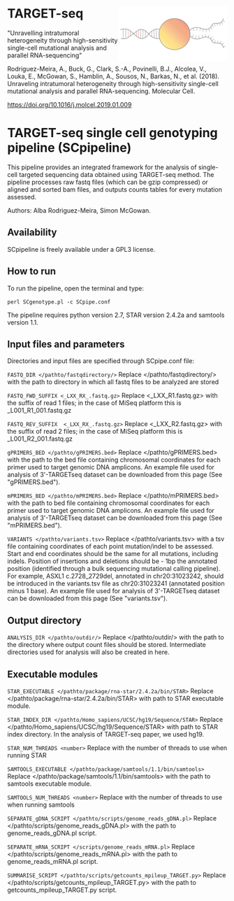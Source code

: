 # TARGET-seq <img align="right" width="250" height="125" src="https://github.com/albarmeira/TARGET-seq/blob/master/target.png">

"Unravelling intratumoral heterogeneity through high-sensitivity single-cell mutational analysis and parallel RNA-sequencing"

Rodriguez-Meira, A., Buck, G., Clark, S.-A., Povinelli, B.J., Alcolea, V., Louka, E., McGowan, S., Hamblin, A., Sousos, N., Barkas, N., et al. (2018). Unraveling intratumoral heterogeneity through high-sensitivity single-cell mutational analysis and parallel RNA-sequencing. Molecular Cell.

https://doi.org/10.1016/j.molcel.2019.01.009

# TARGET-seq single cell genotyping pipeline (SCpipeline)

This pipeline provides an integrated framework for the analysis of single-cell targeted sequencing data obtained using TARGET-seq method. The pipeline processes raw fastq files (which can be gzip compressed) or aligned and sorted bam files, and outputs counts tables for every mutation assessed. 

Authors: Alba Rodriguez-Meira, Simon McGowan.

## Availability

SCpipeline is freely available under a GPL3 license.

## How to run 

To run the pipeline, open the terminal and type:
```
perl SCgenotype.pl -c SCpipe.conf
```

The pipeline requires python version 2.7, STAR version 2.4.2a and samtools version 1.1.

## Input files and parameters

Directories and input files are specified through SCpipe.conf file:

```FASTQ_DIR </pathto/fastqdirectory/>```
Replace </pathto/fastqdirectory/> with the path to directory in which all fastq files to be analyzed are stored

```FASTQ_FWD_SUFFIX <_LXX_RX_.fastq.gz>``` 
Replace <_LXX_R1.fastq.gz> with the suffix of read 1 files; in the case of MiSeq platform this is _L001_R1_001.fastq.gz

```FASTQ_REV_SUFFIX  <_LXX_RX_.fastq.gz>``` 
Replace <_LXX_R2.fastq.gz> with the suffix of read 2 files; in the case of MiSeq platform this is _L001_R2_001.fastq.gz

```gPRIMERS_BED </pathto/gPRIMERS.bed>``` 
Replace </pathto/gPRIMERS.bed> with the path to the bed file containing chromosomal coordinates for each primer used to target genomic DNA amplicons. An example file used for analysis of 3'-TARGETseq dataset can be downloaded from this page (See "gPRIMERS.bed").

```mPRIMERS_BED </pathto/mPRIMERS.bed>``` 
Replace </pathto/mPRIMERS.bed> with the path to bed file containing chromosomal coordinates for each primer used to target genomic DNA amplicons. An example file used for analysis of 3'-TARGETseq dataset can be downloaded from this page (See "mPRIMERS.bed").

```VARIANTS </pathto/variants.tsv>``` 
Replace </pathto/variants.tsv> with a tsv file containing coordinates of each point mutation/indel to be assessed. Start and end coordinates should be the same for all mutations, including indels. Position of insertions and deletions should be - 1bp the annotated position (identified through a bulk sequencing mutational calling pipeline). For example, ASXL1 c.2728_2729del, annotated in chr20:31023242, should be introduced in the variants.tsv file as chr20:31023241 (annotated position minus 1 base). An example file used for analysis of 3'-TARGETseq dataset can be downloaded from this page (See "variants.tsv").

## Output directory 
```ANALYSIS_DIR </pathto/outdir/>``` 
Replace </pathto/outdir/> with the path to the directory where output count files should be stored. Intermediate directories used for analysis will also be created in here.

## Executable modules

```STAR_EXECUTABLE </pathto/package/rna-star/2.4.2a/bin/STAR>``` 
Replace </pathto/package/rna-star/2.4.2a/bin/STAR> with path to STAR executable module.

```STAR_INDEX_DIR </pathto/Homo_sapiens/UCSC/hg19/Sequence/STAR>``` Replace </pathto/Homo_sapiens/UCSC/hg19/Sequence/STAR> with path to STAR index directory. In the analysis of TARGET-seq paper, we used hg19.

```STAR_NUM_THREADS <number>``` 
Replace <number> with the number of threads to use when running STAR

```SAMTOOLS_EXECUTABLE </pathto/package/samtools/1.1/bin/samtools>``` 
Replace </pathto/package/samtools/1.1/bin/samtools> with the path to samtools executable module. 

```SAMTOOLS_NUM_THREADS <number>``` 
Replace <number> with the number of threads to use when running samtools

```SEPARATE_gDNA_SCRIPT </pathto/scripts/genome_reads_gDNA.pl>``` 
Replace </pathto/scripts/genome_reads_gDNA.pl> with the path to genome_reads_gDNA.pl script.

```SEPARATE_mRNA_SCRIPT </scripts/genome_reads_mRNA.pl>```
Replace </pathto/scripts/genome_reads_mRNA.pl> with the path to genome_reads_mRNA.pl script.

```SUMMARISE_SCRIPT </pathto/scripts/getcounts_mpileup_TARGET.py>```
Replace </pathto/scripts/getcounts_mpileup_TARGET.py> with the path to getcounts_mpileup_TARGET.py script.
